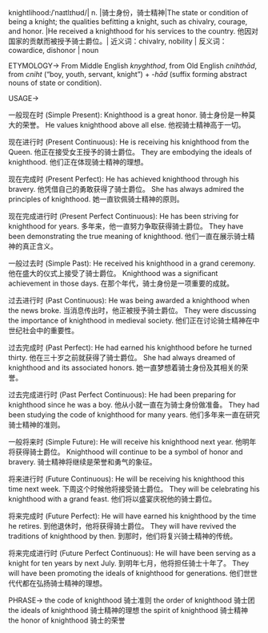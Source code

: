 knightlihood:/ˈnaɪtlɪhʊd/| n. |骑士身份，骑士精神|The state or condition of being a knight; the qualities befitting a knight, such as chivalry, courage, and honor. |He received a knighthood for his services to the country. 他因对国家的贡献而被授予骑士爵位。| 近义词：chivalry, nobility | 反义词：cowardice, dishonor | noun


ETYMOLOGY->
From Middle English *knyghthod*, from Old English *cnihthād*, from *cniht* (“boy, youth, servant, knight”) + *-hād* (suffix forming abstract nouns of state or condition).

USAGE->

一般现在时 (Simple Present):
Knighthood is a great honor. 骑士身份是一种莫大的荣誉。
He values knighthood above all else.  他视骑士精神高于一切。

现在进行时 (Present Continuous):
He is receiving his knighthood from the Queen. 他正在接受女王授予的骑士爵位。
They are embodying the ideals of knighthood. 他们正在体现骑士精神的理想。

现在完成时 (Present Perfect):
He has achieved knighthood through his bravery. 他凭借自己的勇敢获得了骑士爵位。
She has always admired the principles of knighthood. 她一直钦佩骑士精神的原则。

现在完成进行时 (Present Perfect Continuous):
He has been striving for knighthood for years. 多年来，他一直努力争取获得骑士爵位。
They have been demonstrating the true meaning of knighthood. 他们一直在展示骑士精神的真正含义。

一般过去时 (Simple Past):
He received his knighthood in a grand ceremony.  他在盛大的仪式上接受了骑士爵位。
Knighthood was a significant achievement in those days. 在那个年代，骑士身份是一项重要的成就。


过去进行时 (Past Continuous):
He was being awarded a knighthood when the news broke. 当消息传出时，他正被授予骑士爵位。
They were discussing the importance of knighthood in medieval society. 他们正在讨论骑士精神在中世纪社会中的重要性。

过去完成时 (Past Perfect):
He had earned his knighthood before he turned thirty. 他在三十岁之前就获得了骑士爵位。
She had always dreamed of knighthood and its associated honors. 她一直梦想着骑士身份及其相关的荣誉。

过去完成进行时 (Past Perfect Continuous):
He had been preparing for knighthood since he was a boy.  他从小就一直在为骑士身份做准备。
They had been studying the code of knighthood for many years. 他们多年来一直在研究骑士精神的准则。


一般将来时 (Simple Future):
He will receive his knighthood next year. 他明年将获得骑士爵位。
Knighthood will continue to be a symbol of honor and bravery. 骑士精神将继续是荣誉和勇气的象征。


将来进行时 (Future Continuous):
He will be receiving his knighthood this time next week.  下周这个时候他将接受骑士爵位。
They will be celebrating his knighthood with a grand feast. 他们将以盛宴庆祝他的骑士爵位。

将来完成时 (Future Perfect):
He will have earned his knighthood by the time he retires. 到他退休时，他将获得骑士爵位。
They will have revived the traditions of knighthood by then. 到那时，他们将复兴骑士精神的传统。

将来完成进行时 (Future Perfect Continuous):
He will have been serving as a knight for ten years by next July. 到明年七月，他将担任骑士十年了。
They will have been promoting the ideals of knighthood for generations. 他们世世代代都在弘扬骑士精神的理想。


PHRASE->
the code of knighthood  骑士准则
the order of knighthood  骑士团
the ideals of knighthood 骑士精神的理想
the spirit of knighthood 骑士精神
the honor of knighthood 骑士的荣誉
